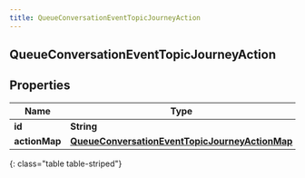 ```yaml
---
title: QueueConversationEventTopicJourneyAction
---
```

## QueueConversationEventTopicJourneyAction


## Properties

| Name | Type | Description | Notes |
| ------------ | ------------- | ------------- | ------------- |
| **id** | **String** |  |  [optional] |
| **actionMap** | [**QueueConversationEventTopicJourneyActionMap**](QueueConversationEventTopicJourneyActionMap.html) |  |  [optional] |
{: class="table table-striped"}



